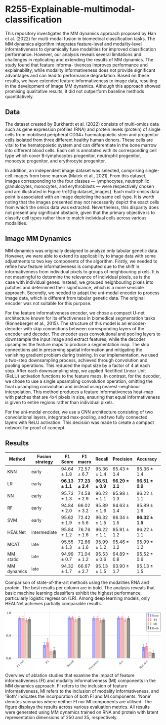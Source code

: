 # R255-Explainable-multimodal-classification

This repository investigates the MM dynamics
approach proposed by Han et al. (2022) for
multi-modal fusion in biomedical classification
tasks. The MM dynamics algorithm integrates
feature-level and modality-level informativeness
to dynamically fuse modalities for improved
classification performance. However, our analysis
reveals several limitations and challenges in
replicating and extending the results of MM
dynamics. The study found that feature informa-
tiveness improves performance and explainability,
while modality informativeness does not provide
significant advantages and can lead to performance
degradation. Based on these results, we have
extended feature informativeness to image data,
resulting in the development of Image MM
dynamics. Although this approach showed
promising qualitative results, it did not outperform
baseline methods quantitatively.

## Data
The dataset created by  Burkhardt et al. (2022) consists of multi-omics data such as gene expression profiles (RNA) and protein levels (protein) of single cells from mobilised peripheral CD34+ haematopoietic stem and progenitor cells isolated from three different healthy human donors. These cells are vital to the hematopoietic system and can differentiate in the bone marrow into different blood cells. Each cell is annotated with its corresponding cell type which cover B-lymphocytes progenitor, neutrophil progenitor, monocyte progenitor, and erythrocyte progenitor.

In addition, an independent image dataset was selected, comprising single-cell images from bone marrow (Matek et al., 2021). From this dataset, images corresponding to the four classes — lymphocytes, neutrophilic granulocytes, monocytes, and erythroblasts — were respectively chosen and are illustrated in Figure \ref{fig:dataset_images}. Each multi-omics data point is associated with an image depicting the same cell type. It is worth noting that the images presented may not necessarily depict the exact cells from which the omics data was extracted.  Nevertheless, this disparity does not present any significant obstacle, given that the primary objective is to classify cell types rather than to match individual cells across various modalities.


## Image MM Dynamics 
MM dynamics was originally designed to analyze only tabular genetic data. However, we were able to extend its applicability to image data with some adjustments to two key components of the algorithm. Firstly, we needed to refine how feature informativeness is computed due to the shift in informativeness from individual pixels to groups of neighbouring pixels. It is not meaningful to determine the relevance of individual pixels, as is the case with individual genes. Instead, we grouped neighbouring pixels into patches and determined their significance, which is a more sensible approach. Secondly, we needed to adapt the uni-modal encoder to process image data, which is different from tabular genetic data. The original encoder was not suitable for this purpose.



For the feature informativeness encoder, we chose a compact U-net architecture known for its effectiveness in biomedical segmentation tasks (Ronneberger et al., 2015). The structure of this model is an encoder-decoder with skip connections between corresponding layers of the encoder and decoder. The encoder uses convolutional and pooling layers to downsample the input image and extract features, while the decoder upsamples the feature maps to produce a segmentation map. The skip connections aid in preserving spatial information and mitigating the vanishing gradient problem during training. 
In our implementation, we used a two-step downsampling process, achieved through convolution and pooling operations. This reduced the input size by a factor of 4 at each step. After each downsampling step, we applied Rectified Linear Unit (ReLU) activation functions to the feature maps.
In contrast, for the decoder, we chose to use a single upsampling convolution operation, omitting the final upsampling convolution and instead using nearest-neighbour interpolation. This method produces a feature informativeness heat-map with patches that are 4x4 pixels in size, ensuring that equal informativeness is given to entire regions rather than individual pixels.
 
For the uni-modal encoder, we use a CNN architecture consisting of two convolutional layers, integrated max-pooling, and two fully connected layers with ReLU activation. This decision was made to create a compact network for proof of concept.

## Results
| Method        | Fusion strategy | F1 Score           | F1 macro         | Recall            | Precision         | Accuracy          | Balanced accuracy |
|---------------|-----------------|--------------------|------------------|-------------------|-------------------|-------------------|-------------------|
| KNN           | early           | 94.64 ± 1.8        | 72.57 ± 6.7      | 95.36 ± 1.4       | 95.43 ± 1.4       | 95.36 ± 1.4       | 68.06 ± 6.5       |
| LR            | early           | **96.13 ± 1.1**    | **77.23 ± 2.4**  | **96.51 ± 0.9**   | **96.29 ± 1.1**   | **96.51 ± 0.9**   | **73.60 ± 4.1**   |
| NN            | early           | 95.73 ± 1.3        | 74.58 ± 2.9      | 96.22 ± 1.1       | 95.98 ± 1.3       | 96.22 ± 1.1       | 71.44 ± 4.3       |
| RF            | early           | 94.84 ± 2.0        | 66.02 ± 3.2      | 95.89 ± 1.6       | 94.63 ± 1.4       | 95.89 ± 1.6       | 63.72 ± 3.7       |
| SVM           | early           | 95.62 ± 1.9        | 72.42 ± 5.6      | 96.32 ± 1.5       | 96.34 ± 1.5       | **96.32 ± 1.5**   | 68.79 ± 5.9       |
| HEALNet       | intermediate    | 95.84 ± 1.2        | 76.76 ± 1.6      | 96.22 ± 1.1       | 95.91 ± 1.2       | 96.22 ± 1.1       | **73.58 ± 0.8**   |
| MCAT          | late            | 95.55 ± 1.3        | 72.66 ± 1.6      | 95.99 ± 1.2       | 95.46 ± 1.2       | 95.99 ± 1.2       | 70.46 ± 0.8       |
| MM static     | late            | 94.99 ± 0.7        | 71.04 ± 1.2      | 95.53 ± 0.6       | 94.89 ± 0.8       | 95.52 ± 0.6       | 69.12 ± 2.1       |
| MM dynamics   | late            | 94.32 ± 1.7        | 66.67 ± 2.7      | 95.13 ± 1.5       | 93.90 ± 1.7       | 95.13 ± 1.5       | 64.53 ± 2.6       |

Comparison of state-of-the-art methods using the modalities RNA and protein.  The best results per column are in bold. The analysis reveals that basic machine learning classifiers exhibit the highest performance, particularly logistic regression (LR). Among deep learning models, only HEALNet achieves partially comparable results.

![Image description](Ablation_informativeness-1.png) Overview of ablation studies that examine the impact of feature informativeness (FI) and modality informativeness (MI) components in the MM dynamics approach. FI refers to the inclusion of feature informativeness, MI refers to the inclusion of modality informativeness, and 'Both' indicates the incorporation of both FI and MI components. 'None' denotes scenarios where neither FI nor MI components are utilised. The figure displays the results across various evaluation metrics. All results were generated using MM dynamics trained on RNA and protein with latent representation dimensions of 250 and 35, respectively.
